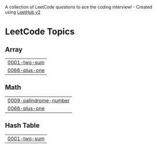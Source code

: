 A collection of LeetCode questions to ace the coding interview! - Created using [LeetHub v2](https://github.com/arunbhardwaj/LeetHub-2.0)
<!---LeetCode Topics Start-->
# LeetCode Topics
## Array
|  |
| ------- |
| [0001-two-sum](https://github.com/marina-habib/LeetHub_Problem/tree/master/0001-two-sum) |
| [0066-plus-one](https://github.com/marina-habib/LeetHub_Problem/tree/master/0066-plus-one) |
## Math
|  |
| ------- |
| [0009-palindrome-number](https://github.com/marina-habib/LeetHub_Problem/tree/master/0009-palindrome-number) |
| [0066-plus-one](https://github.com/marina-habib/LeetHub_Problem/tree/master/0066-plus-one) |
## Hash Table
|  |
| ------- |
| [0001-two-sum](https://github.com/marina-habib/LeetHub_Problem/tree/master/0001-two-sum) |
<!---LeetCode Topics End-->